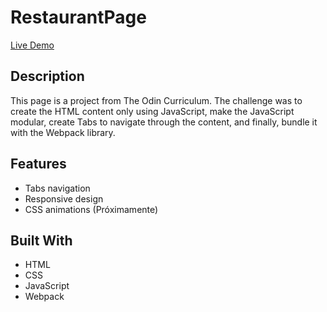 # RestaurantPage

[Live Demo](https://rawcdn.githack.com/0yapunpun/RestaurantPage/8df1e97484b469d0c67dd59d362709fc706d09c7/dist/index.html)

## Description
This page is a project from The Odin Curriculum. The challenge was to create the HTML content only using JavaScript, make the JavaScript modular, create Tabs to navigate through the content, and finally, bundle it with the Webpack library.

## Features
* Tabs navigation
* Responsive design 
* CSS animations (Próximamente)

## Built With
* HTML
* CSS
* JavaScript
* Webpack



